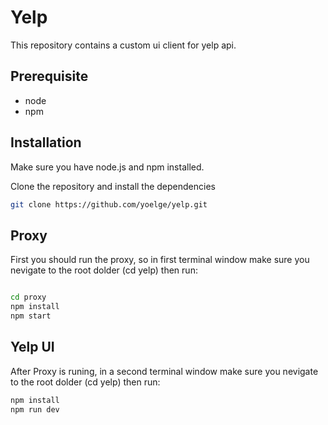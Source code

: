 # Yelp

This repository contains a custom ui client for yelp api.

## Prerequisite
* node
* npm

## Installation
Make sure you have node.js and npm installed.

Clone the repository and install the dependencies

```bash
git clone https://github.com/yoelge/yelp.git
```

## Proxy
First you should run the proxy, so in first terminal window make sure you nevigate to the root dolder (cd yelp) then run:

```bash

cd proxy
npm install
npm start
```

## Yelp UI
After Proxy is runing, in a second terminal window make sure you nevigate to the root dolder (cd yelp) then run:

```bash
npm install
npm run dev
```
